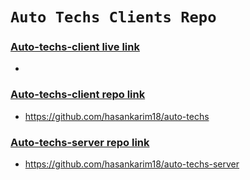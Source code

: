 # `Auto Techs Clients Repo`

### [Auto-techs-client live link]()
- 

### [Auto-techs-client repo link](https://github.com/hasankarim18/auto-techs)
- https://github.com/hasankarim18/auto-techs


### [Auto-techs-server repo link](https://github.com/hasankarim18/auto-techs-server)
- https://github.com/hasankarim18/auto-techs-server